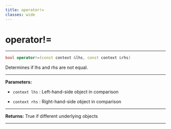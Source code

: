 ```yaml
---
title: operator!=
classes: wide
---
```

# operator!=

---

```cpp
bool operator!=(const context &lhs, const context &rhs)
```


Determines if lhs and rhs are not equal. 


---
**Parameters:**

 - `context lhs`
: Left-hand-side object in comparison 

 - `context rhs`
: Right-hand-side object in comparison 


---
**Returns:** True if different underlying objects 

---
